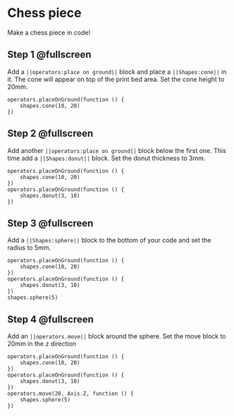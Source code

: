 
# Chess piece

Make a chess piece in code!


## Step 1 @fullscreen
Add a ``||operators:place on ground||`` block  and place a ``||Shapes:cone||`` in it.  The cone will appear on top of the print bed area. Set the cone height to 20mm.


```blocks
operators.placeOnGround(function () {
    shapes.cone(10, 20)
})
```


## Step 2 @fullscreen
Add another ``||operators:place on ground||`` block  below the first one. This time add a ``||Shapes:donut||`` block. Set the donut thickness to 3mm.

```blocks
operators.placeOnGround(function () {
    shapes.cone(10, 20)
})
operators.placeOnGround(function () {
    shapes.donut(3, 10)
})
```

## Step 3 @fullscreen
Add a ``||Shapes:sphere||`` block to the bottom of your code and set the radius to 5mm.

```blocks
operators.placeOnGround(function () {
    shapes.cone(10, 20)
})
operators.placeOnGround(function () {
    shapes.donut(3, 10)
})
shapes.sphere(5)
```

## Step 4 @fullscreen
Add an ``||operators.move||`` block around the sphere. Set the move block to 20mm in the z direction

```blocks
operators.placeOnGround(function () {
    shapes.cone(10, 20)
})
operators.placeOnGround(function () {
    shapes.donut(3, 10)
})
operators.move(20, Axis.Z, function () {
    shapes.sphere(5)
})

```

